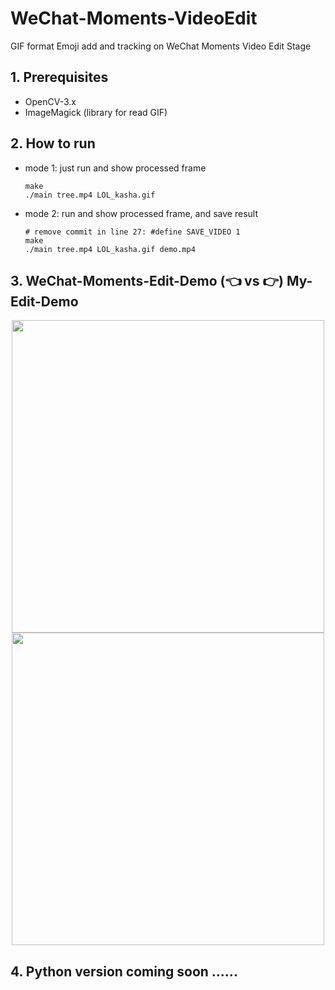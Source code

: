# WeChat-Moments-VideoEdit
GIF format Emoji add and tracking on WeChat Moments Video Edit Stage

## 1. Prerequisites
* OpenCV-3.x
* ImageMagick (library for read GIF)

## 2. How to run
* mode 1: just run and show processed frame
   ```
   make
   ./main tree.mp4 LOL_kasha.gif 
   ```
* mode 2: run and show processed frame, and save result
    ```
    # remove commit in line 27: #define SAVE_VIDEO 1
    make
    ./main tree.mp4 LOL_kasha.gif demo.mp4
    ```
    
## 3. WeChat-Moments-Edit-Demo (:point_left: vs :point_right:) My-Edit-Demo
<p align="middle">
  <img src="vs_show/wechat_demo.gif" height="500" />
  <img src="vs_show/my_demo.gif" height="500" /> 
</p>

## 4. Python version coming soon ......

